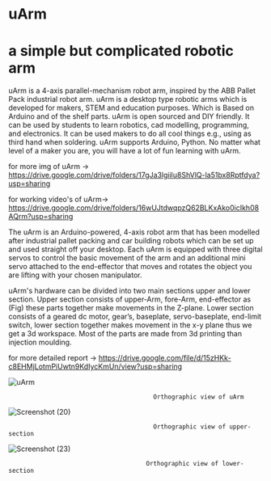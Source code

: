 # uArm
# a simple but complicated robotic arm


  uArm is a 4-axis parallel-mechanism robot arm, inspired by the ABB Pallet Pack industrial robot arm.  uArm is a desktop type robotic arms which is developed for makers, STEM and education purposes. Which is Based on Arduino and of the shelf parts. uArm is open sourced and DIY friendly. It can be used by students to learn robotics, cad modelling, programming, and electronics. It can be used makers to do all cool things e.g., using as third hand when soldering. uArm supports Arduino, Python. No matter what level of a maker you are, you will have a lot of fun learning with uArm.  
 

for more img of uArm -> https://drive.google.com/drive/folders/17gJa3lgiilu8ShVlQ-la51bx8Rptfdya?usp=sharing

for working video's  of uArm-> https://drive.google.com/drive/folders/16wUJtdwqpzQ62BLKxAko0icIkh08AQrm?usp=sharing


  The uArm is an Arduino-powered, 4-axis robot arm that has been modelled after
industrial pallet packing and car building robots which can be set up and used straight off
your desktop. Each uArm is equipped with three digital servos to control the basic
movement of the arm and an additional mini servo attached to the end-effector that moves
and rotates the object you are lifting with your chosen manipulator. 


  uArm's hardware can be divided into two main sections upper and lower section.
Upper section consists of upper-Arm, fore-Arm, end-effector as (Fig)
these parts together make movements in the Z-plane. Lower section consists of a geared
dc motor, gear’s, baseplate, servo-baseplate, end-limit switch, lower section together
makes movement in the x-y plane thus we get a 3d workspace. Most of the parts are made
from 3d printing than injection moulding.


 for more detailed report -> https://drive.google.com/file/d/15zHKk-c8EHMjLotmPiUwtn9KdIycKmUn/view?usp=sharing


![uArm](https://user-images.githubusercontent.com/98380527/180050831-e6d4adea-4754-4aac-9871-fa9beff52086.png)

                                            Orthographic view of uArm

![Screenshot (20)](https://user-images.githubusercontent.com/98380527/180050973-67bcc290-34f4-4632-9df5-aab987214a50.png)

                                            Orthographic view of upper-section                                   

![Screenshot (23)](https://user-images.githubusercontent.com/98380527/180051029-9b99a688-f70d-4e99-8737-a5db113aec52.png)
                                          
                                          Orthographic view of lower-section
                                          
                                          
